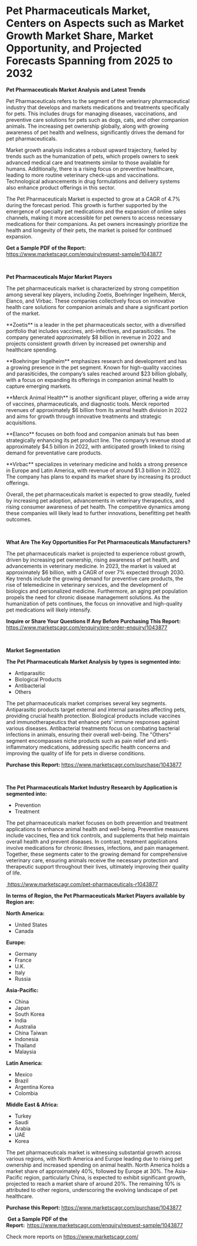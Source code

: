 <p><h1>Pet Pharmaceuticals Market, Centers on Aspects such as Market Growth Market Share, Market Opportunity, and Projected Forecasts Spanning from 2025 to 2032</h1></p><p><strong>Pet Pharmaceuticals Market Analysis and Latest Trends</strong></p>
<p><p>Pet Pharmaceuticals refers to the segment of the veterinary pharmaceutical industry that develops and markets medications and treatments specifically for pets. This includes drugs for managing diseases, vaccinations, and preventive care solutions for pets such as dogs, cats, and other companion animals. The increasing pet ownership globally, along with growing awareness of pet health and wellness, significantly drives the demand for pet pharmaceuticals.</p><p>Market growth analysis indicates a robust upward trajectory, fueled by trends such as the humanization of pets, which propels owners to seek advanced medical care and treatments similar to those available for humans. Additionally, there is a rising focus on preventive healthcare, leading to more routine veterinary check-ups and vaccinations. Technological advancements in drug formulations and delivery systems also enhance product offerings in this sector.</p><p>The Pet Pharmaceuticals Market is expected to grow at a CAGR of 4.7% during the forecast period. This growth is further supported by the emergence of specialty pet medications and the expansion of online sales channels, making it more accessible for pet owners to access necessary medications for their companions. As pet owners increasingly prioritize the health and longevity of their pets, the market is poised for continued expansion.</p></p>
<p><strong>Get a Sample PDF of the Report:&nbsp;</strong> <a href="https://www.marketscagr.com/enquiry/request-sample/1043877?utm_campaign=2942&utm_medium=2&utm_source=Github&utm_content=ia&utm_term=08032025&utm_id=pet-pharmaceuticals">https://www.marketscagr.com/enquiry/request-sample/1043877</a></p>
<p>&nbsp;</p>
<p><strong>Pet Pharmaceuticals Major Market Players</strong></p>
<p><p>The pet pharmaceuticals market is characterized by strong competition among several key players, including Zoetis, Boehringer Ingelheim, Merck, Elanco, and Virbac. These companies collectively focus on innovative health care solutions for companion animals and share a significant portion of the market.</p><p>**Zoetis** is a leader in the pet pharmaceuticals sector, with a diversified portfolio that includes vaccines, anti-infectives, and parasiticides. The company generated approximately $8 billion in revenue in 2022 and projects consistent growth driven by increased pet ownership and healthcare spending.</p><p>**Boehringer Ingelheim** emphasizes research and development and has a growing presence in the pet segment. Known for high-quality vaccines and parasiticides, the company’s sales reached around $23 billion globally, with a focus on expanding its offerings in companion animal health to capture emerging markets.</p><p>**Merck Animal Health** is another significant player, offering a wide array of vaccines, pharmaceuticals, and diagnostic tools. Merck reported revenues of approximately $6 billion from its animal health division in 2022 and aims for growth through innovative treatments and strategic acquisitions.</p><p>**Elanco** focuses on both food and companion animals but has been strategically enhancing its pet product line. The company’s revenue stood at approximately $4.5 billion in 2022, with anticipated growth linked to rising demand for preventative care products.</p><p>**Virbac** specializes in veterinary medicine and holds a strong presence in Europe and Latin America, with revenue of around $1.3 billion in 2022. The company has plans to expand its market share by increasing its product offerings.</p><p>Overall, the pet pharmaceuticals market is expected to grow steadily, fueled by increasing pet adoption, advancements in veterinary therapeutics, and rising consumer awareness of pet health. The competitive dynamics among these companies will likely lead to further innovations, benefitting pet health outcomes.</p></p>
<p>&nbsp;</p>
<p><strong>What Are The Key Opportunities For Pet Pharmaceuticals Manufacturers?</strong></p>
<p><p>The pet pharmaceuticals market is projected to experience robust growth, driven by increasing pet ownership, rising awareness of pet health, and advancements in veterinary medicine. In 2023, the market is valued at approximately $6 billion, with a CAGR of over 7% expected through 2030. Key trends include the growing demand for preventive care products, the rise of telemedicine in veterinary services, and the development of biologics and personalized medicine. Furthermore, an aging pet population propels the need for chronic disease management solutions. As the humanization of pets continues, the focus on innovative and high-quality pet medications will likely intensify.</p></p>
<p><strong>Inquire or Share Your Questions If Any Before Purchasing This Report:</strong> <a href="https://www.marketscagr.com/enquiry/pre-order-enquiry/1043877?utm_campaign=2942&utm_medium=2&utm_source=Github&utm_content=ia&utm_term=08032025&utm_id=pet-pharmaceuticals">https://www.marketscagr.com/enquiry/pre-order-enquiry/1043877</a></p>
<p>&nbsp;</p>
<p><strong>Market Segmentation</strong></p>
<p><strong>The Pet Pharmaceuticals Market Analysis by types is segmented into:</strong></p>
<p><ul><li>Antiparasitic</li><li>Biological Products</li><li>Antibacterial</li><li>Others</li></ul></p>
<p><p>The pet pharmaceuticals market comprises several key segments. Antiparasitic products target external and internal parasites affecting pets, providing crucial health protection. Biological products include vaccines and immunotherapeutics that enhance pets' immune responses against various diseases. Antibacterial treatments focus on combating bacterial infections in animals, ensuring their overall well-being. The "Others" segment encompasses niche products such as pain relief and anti-inflammatory medications, addressing specific health concerns and improving the quality of life for pets in diverse conditions.</p></p>
<p><strong>Purchase this Report:&nbsp;</strong><a href="https://www.marketscagr.com/purchase/1043877?utm_campaign=2942&utm_medium=2&utm_source=Github&utm_content=ia&utm_term=08032025&utm_id=pet-pharmaceuticals">https://www.marketscagr.com/purchase/1043877</a></p>
<p>&nbsp;</p>
<p><strong>The Pet Pharmaceuticals Market Industry Research by Application is segmented into:</strong></p>
<p><ul><li>Prevention</li><li>Treatment</li></ul></p>
<p><p>The pet pharmaceuticals market focuses on both prevention and treatment applications to enhance animal health and well-being. Preventive measures include vaccines, flea and tick controls, and supplements that help maintain overall health and prevent diseases. In contrast, treatment applications involve medications for chronic illnesses, infections, and pain management. Together, these segments cater to the growing demand for comprehensive veterinary care, ensuring animals receive the necessary protection and therapeutic support throughout their lives, ultimately improving their quality of life.</p></p>
<p><a href="https://www.marketscagr.com/pet-pharmaceuticals-r1043877?utm_campaign=2942&utm_medium=2&utm_source=Github&utm_content=ia&utm_term=08032025&utm_id=pet-pharmaceuticals">&nbsp;https://www.marketscagr.com/pet-pharmaceuticals-r1043877</a></p>
<p><strong>In terms of Region, the Pet Pharmaceuticals Market Players available by Region are:</strong></p>
<p>
    <p> <strong> North America: </strong>
        <ul>
            <li>United States</li>
            <li>Canada</li>
        </ul>
        </p> 
    <p> <strong> Europe: </strong>
        <ul>
            <li>Germany</li>
            <li>France</li>
            <li>U.K.</li>
            <li>Italy</li>
            <li>Russia</li>
        </ul>
        </p> 
    <p> <strong> Asia-Pacific: </strong>
        <ul>
            <li>China</li>
            <li>Japan</li>
            <li>South Korea</li>
            <li>India</li>
            <li>Australia</li>
            <li>China Taiwan</li>
            <li>Indonesia</li>
            <li>Thailand</li>
            <li>Malaysia</li>
        </ul>
        </p> 
    <p> <strong> Latin America: </strong>
        <ul>
            <li>Mexico</li>
            <li>Brazil</li>
            <li>Argentina Korea</li>
            <li>Colombia</li>
        </ul>
        </p> 
    <p> <strong> Middle East & Africa: </strong>
        <ul>
            <li>Turkey</li>
            <li>Saudi</li>
            <li>Arabia</li>
            <li>UAE</li>
            <li>Korea</li>
        </ul>
    </p>
    </p>
<p><p>The pet pharmaceuticals market is witnessing substantial growth across various regions, with North America and Europe leading due to rising pet ownership and increased spending on animal health. North America holds a market share of approximately 40%, followed by Europe at 30%. The Asia-Pacific region, particularly China, is expected to exhibit significant growth, projected to reach a market share of around 20%. The remaining 10% is attributed to other regions, underscoring the evolving landscape of pet healthcare.</p></p>
<p><strong>Purchase this Report: </strong><a href="https://www.marketscagr.com/purchase/1043877?utm_campaign=2942&utm_medium=2&utm_source=Github&utm_content=ia&utm_term=08032025&utm_id=pet-pharmaceuticals">https://www.marketscagr.com/purchase/1043877</a></p>
<p>&nbsp;<strong>Get a Sample PDF of the Report:&nbsp;&nbsp;</strong><a href="https://www.marketscagr.com/enquiry/request-sample/1043877?utm_campaign=2942&utm_medium=2&utm_source=Github&utm_content=ia&utm_term=08032025&utm_id=pet-pharmaceuticals">https://www.marketscagr.com/enquiry/request-sample/1043877</a></p>
<p><strong></strong></p>
<p>Check more reports on <a href="https://www.marketscagr.com/?utm_campaign=2942&utm_medium=2&utm_source=Github&utm_content=ia&utm_term=08032025&utm_id=pet-pharmaceuticals">https://www.marketscagr.com/</a></p>